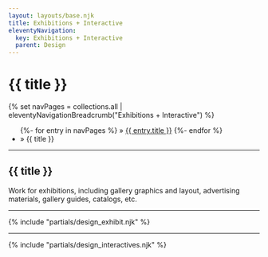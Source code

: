 ```yaml
---
layout: layouts/base.njk
title: Exhibitions + Interactive
eleventyNavigation:
  key: Exhibitions + Interactive
  parent: Design
---
```


<div class="container">
    <div class="row">
      <h1 class="visually-hidden">{{ title }}</h1>
      <div class="col">
			{% set navPages = collections.all | eleventyNavigationBreadcrumb("Exhibitions + Interactive") %}
			<ul class="post-breadcrumb">
		  	{%- for entry in navPages %}
				<li{% if entry.url == page.url %} class="active-breadcrumb"{% endif %}>
    			» <a href="{{ entry.url }}">{{ entry.title }}</a>
  				</li>
  			{%- endfor %}
	  		<li><active-breadcrumb>» {{ title }}</active-breadcrumb></li>
			</ul>
      </div>
    </div>
    <hr>
  <div class="row">
    <div class="col">
      <h2>{{ title }}</h2>
      <p>Work for exhibitions, including gallery graphics and layout, advertising materials, gallery guides, catalogs, etc.</P>
    </div> 
  </div>
  <hr>
{% include "partials/design_exhibit.njk" %}
  <hr>
{% include "partials/design_interactives.njk" %}
</div>
